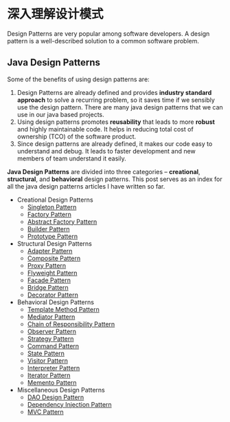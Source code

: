 # 深入理解设计模式
Design Patterns are very popular among software developers. A design pattern is a well-described solution to a common software problem. 

## Java Design Patterns

Some of the benefits of using design patterns are:

1. Design Patterns are already defined and provides **industry standard approach** to solve a recurring problem, so it saves time if we sensibly use the design pattern. There are many java design patterns that we can use in our java based projects.
2. Using design patterns promotes **reusability** that leads to more **robust** and highly maintainable code. It helps in reducing total cost of ownership (TCO) of the software product.
3. Since design patterns are already defined, it makes our code easy to understand and debug. It leads to faster development and new members of team understand it easily.

**Java Design Patterns** are divided into three categories – **creational**, **structural**, and **behavioral** design patterns. This post serves as an index for all the java design patterns articles I have written so far.

- Creational Design Patterns
  - [Singleton Pattern](https://www.journaldev.com/1827/java-design-patterns-example-tutorial#singleton-pattern)
  - [Factory Pattern](https://www.journaldev.com/1827/java-design-patterns-example-tutorial#factory-pattern)
  - [Abstract Factory Pattern](https://www.journaldev.com/1827/java-design-patterns-example-tutorial#abstract-factory-pattern)
  - [Builder Pattern](https://www.journaldev.com/1827/java-design-patterns-example-tutorial#builder-pattern)
  - [Prototype Pattern](https://www.journaldev.com/1827/java-design-patterns-example-tutorial#prototype-pattern)
- Structural Design Patterns
  - [Adapter Pattern](https://www.journaldev.com/1827/java-design-patterns-example-tutorial#adapter-pattern)
  - [Composite Pattern](https://www.journaldev.com/1827/java-design-patterns-example-tutorial#composite-pattern)
  - [Proxy Pattern](https://www.journaldev.com/1827/java-design-patterns-example-tutorial#proxy-pattern)
  - [Flyweight Pattern](https://www.journaldev.com/1827/java-design-patterns-example-tutorial#flyweight-pattern)
  - [Facade Pattern](https://www.journaldev.com/1827/java-design-patterns-example-tutorial#facade-pattern)
  - [Bridge Pattern](https://www.journaldev.com/1827/java-design-patterns-example-tutorial#bridge-pattern)
  - [Decorator Pattern](https://www.journaldev.com/1827/java-design-patterns-example-tutorial#decorator-pattern)
- Behavioral Design Patterns
  - [Template Method Pattern](https://www.journaldev.com/1827/java-design-patterns-example-tutorial#template-method-pattern)
  - [Mediator Pattern](https://www.journaldev.com/1827/java-design-patterns-example-tutorial#mediator-pattern)
  - [Chain of Responsibility Pattern](https://www.journaldev.com/1827/java-design-patterns-example-tutorial#chain-of-responsibility-pattern)
  - [Observer Pattern](https://www.journaldev.com/1827/java-design-patterns-example-tutorial#observer-pattern)
  - [Strategy Pattern](https://www.journaldev.com/1827/java-design-patterns-example-tutorial#strategy-pattern)
  - [Command Pattern](https://www.journaldev.com/1827/java-design-patterns-example-tutorial#command-pattern)
  - [State Pattern](https://www.journaldev.com/1827/java-design-patterns-example-tutorial#state-pattern)
  - [Visitor Pattern](https://www.journaldev.com/1827/java-design-patterns-example-tutorial#visitor-pattern)
  - [Interpreter Pattern](https://www.journaldev.com/1827/java-design-patterns-example-tutorial#interpreter-pattern)
  - [Iterator Pattern](https://www.journaldev.com/1827/java-design-patterns-example-tutorial#iterator-pattern)
  - [Memento Pattern](https://www.journaldev.com/1827/java-design-patterns-example-tutorial#memento-pattern)
- Miscellaneous Design Patterns
  - [DAO Design Pattern](https://www.journaldev.com/1827/java-design-patterns-example-tutorial#dao-pattern)
  - [Dependency Injection Pattern](https://www.journaldev.com/1827/java-design-patterns-example-tutorial#dependency-injection-pattern)
  - [MVC Pattern](https://www.journaldev.com/1827/java-design-patterns-example-tutorial#mvc-pattern)

































